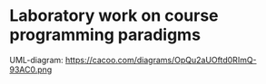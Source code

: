 # Laboratory work on course programming paradigms
UML-diagram:
https://cacoo.com/diagrams/OpQu2aUOftd0RImQ-93AC0.png

